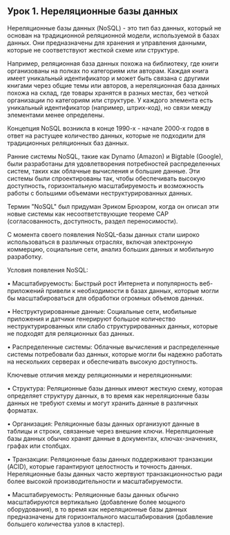 ## Урок 1. Нереляционные базы данных

Нереляционные базы данных (NoSQL) - это тип баз данных, который не основан на традиционной реляционной модели, используемой в базах данных. Они предназначены для хранения и 
управления данными, которые не соответствуют жесткой схеме или структуре.

Например, реляционная база данных похожа на библиотеку, где книги организованы на полках по категориям или авторам. Каждая книга имеет уникальный идентификатор и может быть связана с другими книгами через общие темы или авторов, а нереляционная база данных похожа на склад, где товары хранятся в разных местах, без четкой организации по категориям или структуре. У каждого элемента есть уникальный идентификатор (например, штрих-код), но связи между элементами менее определены.

Концепция NoSQL возникла в конце 1990-х - начале 2000-х годов в ответ на растущее количество данных, которые не подходили для традиционных реляционных баз данных.

Ранние системы NoSQL, такие как Dynamo (Amazon) и Bigtable (Google), были разработаны для удовлетворения потребностей распределенных систем, таких как облачные вычисления и большие данные. Эти системы были спроектированы так, чтобы обеспечивать высокую доступность, горизонтальную масштабируемость и возможность работы с большими объемами неструктурированных данных.

 Термин "NoSQL" был придуман Эриком Брюэром, когда он описал эти новые системы как несоответствующие теореме CAP (согласованность, доступность, раздел переносимости).

 С момента своего появления NoSQL-базы данных стали широко использоваться в различных отраслях, включая электронную коммерцию, социальные сети, анализ больших данных и мобильную разработку.

Условия появления NoSQL:

• Масштабируемость: Быстрый рост Интернета и популярность веб-приложений привели к необходимости в базах данных, которые могли бы масштабироваться для обработки огромных объемов данных.

• Неструктурированные данные: Социальные сети, мобильные приложения и датчики генерируют большое количество неструктурированных или слабо структурированных данных, которые не подходят для реляционных баз данных.

• Распределенные системы: Облачные вычисления и распределенные системы потребовали баз данных, которые могли бы надежно работать на нескольких серверах и обеспечивать высокую доступность.

Ключевые отличия между реляционными и нереляционными:

• Структура: Реляционные базы данных имеют жесткую схему, которая определяет структуру данных, в то время как нереляционные базы данных не требуют схемы и могут хранить данные в различных форматах.

• Организация: Реляционные базы данных организуют данные в таблицы и строки, связанные через внешние ключи. Нереляционные базы данных обычно хранят данные в документах, ключах-значениях, графах или столбцах.

• Транзакции: Реляционные базы данных поддерживают транзакции (ACID), которые гарантируют целостность и точность данных. Нереляционные базы данных часто жертвуют транзакционностью ради более высокой производительности и масштабируемости.

• Масштабируемость: Реляционные базы данных обычно масштабируются вертикально (добавление более мощного оборудования), в то время как нереляционные базы данных предназначены для горизонтального масштабирования (добавление большего количества узлов в кластер).




